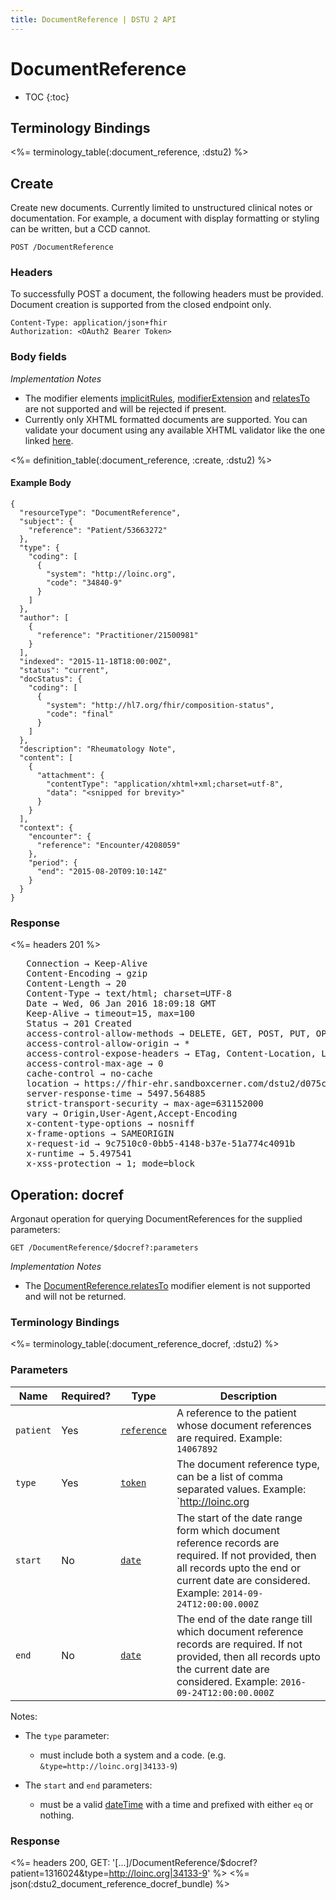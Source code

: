 ```yaml
---
title: DocumentReference | DSTU 2 API
---
```


# DocumentReference

* TOC
{:toc}

## Terminology Bindings

<%= terminology_table(:document_reference, :dstu2) %>

## Create

Create new documents. Currently limited to unstructured clinical notes or documentation. For example, a document with display formatting or styling can be written, but a CCD cannot.

    POST /DocumentReference

### Headers

To successfully POST a document, the following headers must be provided. Document creation is supported from the closed endpoint only.

    Content-Type: application/json+fhir
    Authorization: <OAuth2 Bearer Token>

### Body fields

_Implementation Notes_   

* The modifier elements [implicitRules], [modifierExtension] and [relatesTo] are not supported and will be rejected if
present.
* Currently only XHTML formatted documents are supported. You can validate your document using any available XHTML validator like the one linked [here].

<%= definition_table(:document_reference, :create, :dstu2) %>

#### Example Body

    {
      "resourceType": "DocumentReference",
      "subject": {
        "reference": "Patient/53663272"
      },
      "type": {
        "coding": [
          {
            "system": "http://loinc.org",
            "code": "34840-9"
          }
        ]
      },
      "author": [
        {
          "reference": "Practitioner/21500981"
        }
      ],
      "indexed": "2015-11-18T18:00:00Z",
      "status": "current",
      "docStatus": {
        "coding": [
          {
            "system": "http://hl7.org/fhir/composition-status",
            "code": "final"
          }
        ]
      },
      "description": "Rheumatology Note",
      "content": [
        {
          "attachment": {
            "contentType": "application/xhtml+xml;charset=utf-8",
            "data": "<snipped for brevity>"
          }
        }
      ],
      "context": {
        "encounter": {
          "reference": "Encounter/4208059"
        },
        "period": {
          "end": "2015-08-20T09:10:14Z"
        }
      }
    }

### Response

<%= headers 201 %>
<pre class="terminal">
   Connection → Keep-Alive
   Content-Encoding → gzip
   Content-Length → 20
   Content-Type → text/html; charset=UTF-8
   Date → Wed, 06 Jan 2016 18:09:18 GMT
   Keep-Alive → timeout=15, max=100
   Status → 201 Created
   access-control-allow-methods → DELETE, GET, POST, PUT, OPTIONS, HEAD
   access-control-allow-origin → *
   access-control-expose-headers → ETag, Content-Location, Location, X-Request-Id, WWW-Authenticate, Date
   access-control-max-age → 0
   cache-control → no-cache
   location → https://fhir-ehr.sandboxcerner.com/dstu2/d075cf8b-3261-481d-97e5-ba6c48d3b41f/DocumentReference/5789254
   server-response-time → 5497.564885
   strict-transport-security → max-age=631152000
   vary → Origin,User-Agent,Accept-Encoding
   x-content-type-options → nosniff
   x-frame-options → SAMEORIGIN
   x-request-id → 9c7510c0-0bb5-4148-b37e-51a774c4091b
   x-runtime → 5.497541
   x-xss-protection → 1; mode=block
</pre>

## Operation: docref

Argonaut operation for querying DocumentReferences for the supplied parameters:

    GET /DocumentReference/$docref?:parameters

_Implementation Notes_

* The [DocumentReference.relatesTo] modifier element is not supported and will not be returned.

### Terminology Bindings

<%= terminology_table(:document_reference_docref, :dstu2) %>

### Parameters

 Name     | Required? | Type          | Description
----------|-----------|---------------|-------------------------------------------------
`patient` | Yes       | [`reference`] | A reference to the patient whose document references are required. Example: `14067892`
`type`    | Yes       | [`token`]     | The document reference type, can be a list of comma separated values. Example: `http://loinc.org|34133-9`
`start`   | No        | [`date`]      | The start of the date range form which document reference records are required. If not provided, then all records upto the end or current date are considered. Example: `2014-09-24T12:00:00.000Z`
`end`     | No        | [`date`]      | The end of the date range till which document reference records are required. If not provided, then all records upto the current date are considered. Example: `2016-09-24T12:00:00.000Z`

Notes:   

- The `type` parameter:
  - must include both a system and a code. (e.g. `&type=http://loinc.org|34133-9`)

- The `start` and `end` parameters:  
  - must be a valid [dateTime] with a time and prefixed with either `eq` or nothing.

### Response

<%= headers 200, GET: '[...]/DocumentReference/$docref?patient=1316024&type=http://loinc.org|34133-9' %>
<%= json(:dstu2_document_reference_docref_bundle) %>

[implicitRules]: http://hl7.org/fhir/DSTU2/resource-definitions.html#Resource.implicitRules
[modifierExtension]: http://hl7.org/fhir/DSTU2/domainresource-definitions.html#DomainResource.modifierExtension
[relatesTo]: http://hl7.org/fhir/DSTU2/documentreference-definitions.html#DocumentReference.relatesTo
[here]: https://html5.validator.nu/
[`reference`]: http://hl7.org/fhir/DSTU2/search.html#reference
[`token`]: http://hl7.org/fhir/DSTU2/search.html#token
[`date`]: http://hl7.org/fhir/DSTU2/search.html#date
[dateTime]: http://hl7.org/fhir/DSTU2/datatypes.html#dateTime
[DocumentReference.relatesTo]: http://hl7.org/fhir/DSTU2/documentreference-definitions.html#DocumentReference.relatesTo
